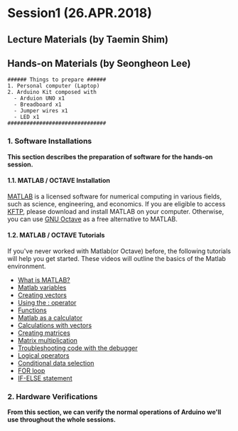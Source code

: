 # Session1 (26.APR.2018)

## Lecture Materials (by Taemin Shim)

## Hands-on Materials (by Seongheon Lee)

```
###### Things to prepare ######
1. Personal computer (Laptop)
2. Arduino Kit composed with
  - Arduion UNO x1
  - Breadboard x1
  - Jumper wires x1
  - LED x1
###############################
```

### 1. Software Installations
**This section describes the preparation of software for the hands-on session.**

#### 1.1. MATLAB / OCTAVE Installation
[MATLAB](https://kr.mathworks.com/products/matlab.html) is a licensed software for numerical computing in various fields, such as science, engineering, and economics. 
If you are eligible to access [KFTP](https://kftp.kaist.ac.kr/index.php), please download and install MATLAB on your computer.
Otherwise, you can use [GNU Octave](https://www.gnu.org/software/octave/) as a free alternative to MATLAB.

#### 1.2. MATLAB / OCTAVE Tutorials
If you've never worked with Matlab(or Octave) before, the following tutorials will help you get started. 
These videos will outline the basics of the Matlab environment.

- [What is MATLAB?](https://www.youtube.com/watch?v=ZJW4yms26x8&feature=youtu.be)
- [Matlab variables](https://www.youtube.com/watch?v=L-Y8Q--I2YM&feature=youtu.be)
- [Creating vectors](https://www.youtube.com/watch?v=8OQyjKBo0kM&feature=youtu.be)
- [Using the : operator](https://www.youtube.com/watch?v=-nnyr8jdoFg&feature=youtu.be)
- [Functions](https://www.youtube.com/watch?v=2DZSBODL5oQ&feature=youtu.be)
- [Matlab as a calculator](https://www.youtube.com/watch?v=pdPnbSeUQAY)
- [Calculations with vectors](https://www.youtube.com/watch?v=rWoYfSLF3rY&feature=youtu.be)
- [Creating matrices](https://www.youtube.com/watch?v=uEaSPQz5-p0&feature=youtu.be)
- [Matrix multiplication](https://www.youtube.com/watch?v=ooGBmqU6TVg&feature=youtu.be)
- [Troubleshooting code with the debugger](https://www.youtube.com/watch?v=eQteG8hNJYE&feature=youtu.be)
- [Logical operators](https://www.youtube.com/watch?v=bnMQZJbOBn8&feature=youtu.be)
- [Conditional data selection](https://www.youtube.com/watch?v=xMfW-RVy4j4&feature=youtu.be)
- [FOR loop](https://www.youtube.com/watch?v=3cFv7vnb6KE&feature=youtu.be)
- [IF-ELSE statement](https://www.youtube.com/watch?v=Iauqjo7qAOc&feature=youtu.be)

### 2. Hardware Verifications
**From this section, we can verify the normal operations of Arduino we'll use throughout the whole sessions.**
